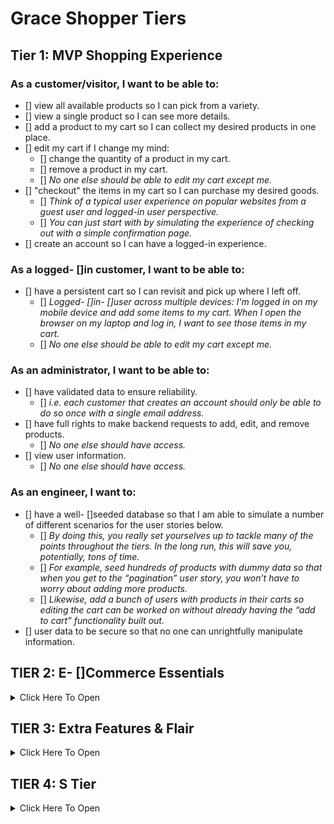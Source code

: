 # Grace Shopper Tiers

## Tier 1: MVP Shopping Experience

### As a customer/visitor, I want to be able to:

- [] view all available products so I can pick from a variety.
- [] view a single product so I can see more details.
- [] add a product to my cart so I can collect my desired products in one place.
- [] edit my cart if I change my mind:
  - [] change the quantity of a product in my cart.
  - [] remove a product in my cart.
  - [] _No one else should be able to edit my cart except me._
- [] "checkout" the items in my cart so I can purchase my desired goods.
  - [] _Think of a typical user experience on popular websites from a guest user and logged-in user perspective._
  - [] _You can just start with by simulating the experience of checking out with a simple confirmation page._
- [] create an account so I can have a logged-in experience.

### As a logged- []in customer, I want to be able to:

- [] have a persistent cart so I can revisit and pick up where I left off.
  - [] _Logged- []in- []user across multiple devices: I'm logged in on my mobile device and add some items to my cart. When I open the browser on my laptop and log in, I want to see those items in my cart._
  - [] _No one else should be able to edit my cart except me._

### As an administrator, I want to be able to:

- [] have validated data to ensure reliability.
  - [] _i.e. each customer that creates an account should only be able to do so once with a single email address._
- [] have full rights to make backend requests to add, edit, and remove products.
  - [] _No one else should have access._
- [] view user information.
  - [] _No one else should have access._

### As an engineer, I want to:

- [] have a well- []seeded database so that I am able to simulate a number of different scenarios for the user stories below.
  - [] _By doing this, you really set yourselves up to tackle many of the points throughout the tiers. In the long run, this will save you, potentially, tons of time._
  - [] _For example, seed hundreds of products with dummy data so that when you get to the “pagination” user story, you won’t have to worry about adding more products._
  - [] _Likewise, add a bunch of users with products in their carts so editing the cart can be worked on without already having the “add to cart” functionality built out._
- [] user data to be secure so that no one can unrightfully manipulate information.

## TIER 2: E- []Commerce Essentials

<details><summary>Click Here To Open</summary>

### As a customer, I want to be able to:

- [] access a deployed version of the website so I can browse and purchase products.
- [] see all products that belong to a certain category.
  - [] _Keep this simple. For example, a product can only belong to one category._
- [] explore an aesthetically pleasing website so I can easily navigate around and enjoy the experience (UI/UX).
  - [] _This includes front- []end data validations. For example, if certain fields of a form are required and must be in a specific format, this is obvious to the user._
- [] navigate the website successfully, in a way that is accessible and inclusive.
  - [] _This is a great opportunity to dive into ADA Compliance (screen- []reader friendliness, keyboard navigation, colorblind- []friendly, etc.)._
  - [] _Resources: [A11y Checklist](https://a11yproject.com/checklist), [WebAIM Contrast Checker](https://webaim.org/resources/contrastchecker/)_
- [] have a persistent cart so I can revisit and pick up where I left off.
  - [] _There are two more experiences to consider here. Explore your favorite websites to see what the intended behavior is for the following cases:_
    - [] **Guest- []only:** I don't want to create an account, but I want my cart to persist between browser refreshes.
      - [] Look into front- []end storage for this one.
    - [] **Guest- []to- []logged- []in- []user:** Initially, I'm not logged in, and I add items to my cart. When I eventually log in, I want to see those same items I added when I was logged in still in my cart, in addition to the items I may have had in my cart from a previous logged in session.

### As a logged- []in customer, I want to be able to:

- [] see my order history so I can remember my previously purchased items and their prices at the time of purchase.
- [] view and edit my user profile so I can update my information when necessary.

### As an administrator, I want to be able to:

- [] allow customers to have a variety of payment method options in order to increase checkout conversion.
  - [] _Begin by integrating Stripe, and, if interested, dive into integrating PayPal, Venmo, Braintree, or Bitcoin._
- [] edit products and manage users through a dashboard so I can easily make changes and assessments as necessary.

</details>

## TIER 3: Extra Features & Flair

<details><summary>Click Here To Open</summary>

### As an administrator, I want to be able to:

- [] ensure accurate product inventory so that we can be sure only available products are sold.
  - [] _For example, when a customer purchases an item, the quantity available is appropriately deducted._
  - [] _Likewise, if a customer attempts to purchase a higher quantity of an item that is available, they will be alerted/notified that there isn't enough inventory._
- [] offer customers discounts through promo codes so that we can incentivize purchases.

### As a customer, I want to be able to:

#### Receive Notifications

- [] receive an email confirmation when placing an order so that I can easily reference it when needed without visiting my account.
- [] be notified when certain events occur so that I am informed of my actions.
  - [] _For example, when I add a product to my cart, there is a toast notification that pops up in the corner of the page with an appropriate message for that action._

#### Have A Seamless Experience

- [] view a display to know when content is loading or there is an error so that I can manage my expectations.
  - [] _For example, loading spinners while the frontend is waiting for a backend response._
  - [] _As a customer, if I visit a product page that doesn't exist, notify me that it doesn't and bring me to all products. Likewise, if I visit a page that outright doesn't exist, navigate me to the landing page._

#### Have A User- []Friendly Experience

- [] filter through all products.
  - [] _This is an opportunity to dive into a "search" input field. You can filter all products using vanilla JavaScript, or look into Algolia (search- []as- []a- []service)._
- [] browse through all products in a digestible way so that I am not overwhelmed with an endless list of products.
  - [] _Dive into pagination here!_
  - [] _This goes back to the initial seed in Tier 1. If you have a database seeded with thousands of products, there shouldn't be any blockers in order to tackle this user story. It also begs the question of whether we should fetch all of the products from the database or limit the response in intervals (e.g. 25 at a time) and show more only through a user action (e.g. clicking a “Next”/”Show More” button)._
  - [] _Keep in mind, if you already have the product filter feature built out, can you get pagination to work on the results as well?_
- [] view featured products so that I can get inspiration.
  - [] _For example, display the five most purchased products within a given period of time (i.e. yesterday or last week), or the most recently added products._
- [] add products to a wishlist so that I can differentiate products I would like to purchase now (cart) versus products I might be interested in purchasing in the future (wishlist).

</details>

## TIER 4: S Tier

<details><summary>Click Here To Open</summary>

### As a customer, I want to be able to:

- [] post products to my social media accounts so that I can share with my friends/followers.
  - [] _For example, integrating Facebook to create a post of a product's name, description, photo and link._
- [] receive recommended products so that I can have a customized user experience and get inspiration.
  - [] _For example, based on products viewed (similar products; matching "tags")._
- [] feel like the website experience is customized for my native language.
  - [] **Internationalization (i19n)**
    - [] _The process of designing and building an application to facilitate localization. The main concern is that applications can be adapted to various languages and regions without engineering changes._
  - [] **Localization (i10n)**
    - [] _The cultural and linguistic adaptation of an internationalized application to two or more culturally- []distinct markets._
    - [] _For example, the website while the main language of the United States and United Kingdom is English, the currency ($ vs. £) and date format (12/31/2020 vs. 31/12/2020) vary._
  - [] _[Mozilla Internationalization & Localization Guidelines](https://www- []archive.mozilla.org/docs/reflist/i18n/)_

### As an administrator, I want to be able to:

- [] visualize relevant KPIs (key performance indicators) in the admin dashboard so that I can make educated business decisions.
  - [] _For example, a line graph of total sales over time._

### As a CEO/CTO, I want:

- [] the website to allow for multi tenancy so that we can potentially white label the application and allow users to create "shops."
  - [] _Think Etsy and Amazon, where the sellers can have their own "shops" within the platforms._

</details>
